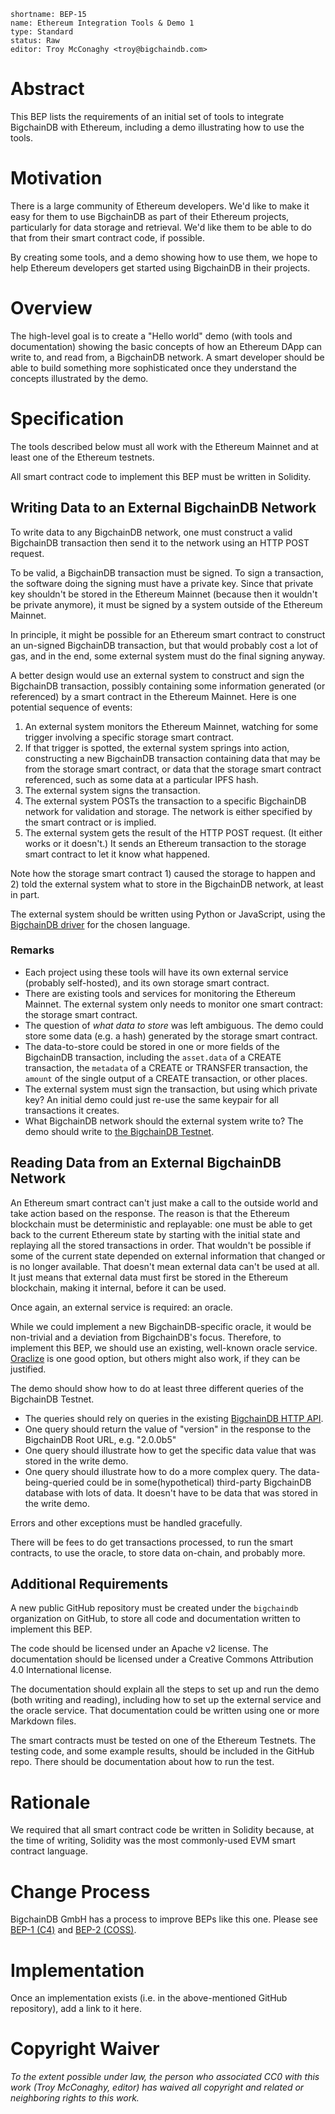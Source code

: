 ```
shortname: BEP-15
name: Ethereum Integration Tools & Demo 1
type: Standard
status: Raw
editor: Troy McConaghy <troy@bigchaindb.com>
```

# Abstract

This BEP lists the requirements of an initial set of tools to integrate BigchainDB with Ethereum, including a demo illustrating how to use the tools.

# Motivation

There is a large community of Ethereum developers. We'd like to make it easy for them to use BigchainDB as part of their Ethereum projects, particularly for data storage and retrieval. We'd like them to be able to do that from their smart contract code, if possible.

By creating some tools, and a demo showing how to use them, we hope to help Ethereum developers get started using BigchainDB in their projects.

# Overview

The high-level goal is to create a "Hello world" demo (with tools and documentation) showing the basic concepts of how an Ethereum DApp can write to, and read from, a BigchainDB network. A smart developer should be able to build something more sophisticated once they understand the concepts illustrated by the demo.

# Specification

The tools described below must all work with the Ethereum Mainnet and at least one of the Ethereum testnets.

All smart contract code to implement this BEP must be written in Solidity.

## Writing Data to an External BigchainDB Network

To write data to any BigchainDB network, one must construct a valid BigchainDB transaction then send it to the network using an HTTP POST request.

To be valid, a BigchainDB transaction must be signed. To sign a transaction, the software doing the signing must have a private key. Since that private key shouldn't be stored in the Ethereum Mainnet (because then it wouldn't be private anymore), it must be signed by a system outside of the Ethereum Mainnet.

In principle, it might be possible for an Ethereum smart contract to construct an un-signed BigchainDB transaction, but that would probably cost a lot of gas, and in the end, some external system must do the final signing anyway.

A better design would use an external system to construct and sign the BigchainDB transaction, possibly containing some information generated (or referenced) by a smart contract in the Ethereum Mainnet. Here is one potential sequence of events:

1. An external system monitors the Ethereum Mainnet, watching for some trigger involving a specific storage smart contract.
1. If that trigger is spotted, the external system springs into action, constructing a new BigchainDB transaction containing data that may be from the storage smart contract, or data that the storage smart contract referenced, such as some data at a particular IPFS hash.
1. The external system signs the transaction.
1. The external system POSTs the transaction to a specific BigchainDB network for validation and storage. The network is either specified by the smart contract or is implied.
1. The external system gets the result of the HTTP POST request. (It either works or it doesn't.) It sends an Ethereum transaction to the storage smart contract to let it know what happened.

Note how the storage smart contract 1) caused the storage to happen and 2) told the external system what to store in the BigchainDB network, at least in part.

The external system should be written using Python or JavaScript, using the [BigchainDB driver](http://docs.bigchaindb.com/projects/server/en/master/drivers-clients/index.html) for the chosen language.

### Remarks

- Each project using these tools will have its own external service (probably self-hosted), and its own storage smart contract.
- There are existing tools and services for monitoring the Ethereum Mainnet. The external system only needs to monitor one smart contract: the storage smart contract.
- The question of _what data to store_ was left ambiguous. The demo could store some data (e.g. a hash) generated by the storage smart contract.
- The data-to-store could be stored in one or more fields of the BigchainDB transaction, including the `asset.data` of a CREATE transaction, the `metadata` of a CREATE or TRANSFER transaction, the `amount` of the single output of a CREATE transaction, or other places.
- The external system must sign the transaction, but using which private key? An initial demo could just re-use the same keypair for all transactions it creates.
- What BigchainDB network should the external system write to? The demo should write to [the BigchainDB Testnet](https://testnet.bigchaindb.com/).

## Reading Data from an External BigchainDB Network

An Ethereum smart contract can't just make a call to the outside world and take action based on the response. The reason is that the Ethereum blockchain must be deterministic and replayable: one must be able to get back to the current Ethereum state by starting with the initial state and replaying all the stored transactions in order. That wouldn't be possible if some of the current state depended on external information that changed or is no longer available. That doesn't mean external data can't be used at all. It just means that external data must first be stored in the Ethereum blockchain, making it internal, before it can be used.

Once again, an external service is required: an oracle.

While we could implement a new BigchainDB-specific oracle, it would be non-trivial and a deviation from BigchainDB's focus. Therefore, to implement this BEP, we should use an existing, well-known oracle service. [Oraclize](https://docs.oraclize.it/) is one good option, but others might also work, if they can be justified.

The demo should show how to do at least three different queries of the BigchainDB Testnet.

- The queries should rely on queries in the existing [BigchainDB HTTP API](http://docs.bigchaindb.com/projects/server/en/master/http-client-server-api.html).
- One query should return the value of "version" in the response to the BigchainDB Root URL, e.g. "2.0.0b5"
- One query should illustrate how to get the specific data value that was stored in the write demo.
- One query should illustrate how to do a more complex query. The data-being-queried could be in some(hypothetical) third-party BigchainDB database with lots of data. It doesn't have to be data that was stored in the write demo.

Errors and other exceptions must be handled gracefully.

There will be fees to do get transactions processed, to run the smart contracts, to use the oracle, to store data on-chain, and probably more.

## Additional Requirements

A new public GitHub repository must be created under the `bigchaindb` organization on GitHub, to store all code and documentation written to implement this BEP.

The code should be licensed under an Apache v2 license. The documentation should be licensed under a Creative Commons Attribution 4.0 International license.

The documentation should explain all the steps to set up and run the demo (both writing and reading), including how to set up the external service and the oracle service. That documentation could be written using one or more Markdown files.

The smart contracts must be tested on one of the Ethereum Testnets. The testing code, and some example results, should be included in the GitHub repo. There should be documentation about how to run the test.

# Rationale

We required that all smart contract code be written in Solidity because, at the time of writing, Solidity was the most commonly-used EVM smart contract language.

# Change Process

BigchainDB GmbH has a process to improve BEPs like this one. Please see [BEP-1 (C4)](../1) and [BEP-2 (COSS)](../2).

# Implementation

Once an implementation exists (i.e. in the above-mentioned GitHub repository), add a link to it here.

# Copyright Waiver

_To the extent possible under law, the person who associated CC0 with this work (Troy McConaghy, editor) has waived all copyright and related or neighboring rights to this work._